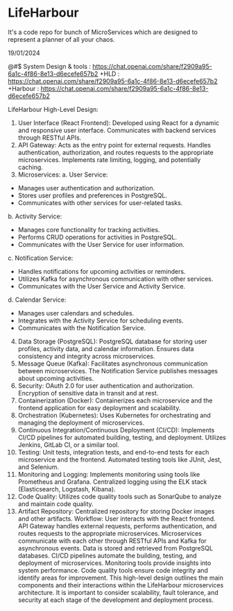 # LifeHarbour
It's a code repo for bunch of MicroServices which are designed to represent a planner of all your chaos.


19/01/2024

@#$ System Design & tools : https://chat.openai.com/share/f2909a95-6a1c-4f86-8e13-d6ecefe657b2
     +HLD                 : https://chat.openai.com/share/f2909a95-6a1c-4f86-8e13-d6ecefe657b2
     +Harbour             : https://chat.openai.com/share/f2909a95-6a1c-4f86-8e13-d6ecefe657b2


LifeHarbour High-Level Design:
1. User Interface (React Frontend):
Developed using React for a dynamic and responsive user interface.
Communicates with backend services through RESTful APIs.
2. API Gateway:
Acts as the entry point for external requests.
Handles authentication, authorization, and routes requests to the appropriate microservices.
Implements rate limiting, logging, and potentially caching.
3. Microservices:
a. User Service:
- Manages user authentication and authorization.
- Stores user profiles and preferences in PostgreSQL.
- Communicates with other services for user-related tasks.

b. Activity Service:
- Manages core functionality for tracking activities.
- Performs CRUD operations for activities in PostgreSQL.
- Communicates with the User Service for user information.

c. Notification Service:
- Handles notifications for upcoming activities or reminders.
- Utilizes Kafka for asynchronous communication with other services.
- Communicates with the User Service and Activity Service.

d. Calendar Service:
- Manages user calendars and schedules.
- Integrates with the Activity Service for scheduling events.
- Communicates with the Notification Service.

4. Data Storage (PostgreSQL):
PostgreSQL database for storing user profiles, activity data, and calendar information.
Ensures data consistency and integrity across microservices.
5. Message Queue (Kafka):
Facilitates asynchronous communication between microservices.
The Notification Service publishes messages about upcoming activities.
6. Security:
OAuth 2.0 for user authentication and authorization.
Encryption of sensitive data in transit and at rest.
7. Containerization (Docker):
Containerizes each microservice and the frontend application for easy deployment and scalability.
8. Orchestration (Kubernetes):
Uses Kubernetes for orchestrating and managing the deployment of microservices.
9. Continuous Integration/Continuous Deployment (CI/CD):
Implements CI/CD pipelines for automated building, testing, and deployment.
Utilizes Jenkins, GitLab CI, or a similar tool.
10. Testing:
Unit tests, integration tests, and end-to-end tests for each microservice and the frontend.
Automated testing tools like JUnit, Jest, and Selenium.
11. Monitoring and Logging:
Implements monitoring using tools like Prometheus and Grafana.
Centralized logging using the ELK stack (Elasticsearch, Logstash, Kibana).
12. Code Quality:
Utilizes code quality tools such as SonarQube to analyze and maintain code quality.
13. Artifact Repository:
Centralized repository for storing Docker images and other artifacts.
Workflow:
User interacts with the React frontend.
API Gateway handles external requests, performs authentication, and routes requests to the appropriate microservices.
Microservices communicate with each other through RESTful APIs and Kafka for asynchronous events.
Data is stored and retrieved from PostgreSQL databases.
CI/CD pipelines automate the building, testing, and deployment of microservices.
Monitoring tools provide insights into system performance.
Code quality tools ensure code integrity and identify areas for improvement.
This high-level design outlines the main components and their interactions within the LifeHarbour microservices architecture. It is important to consider scalability, fault tolerance, and security at each stage of the development and deployment process.
